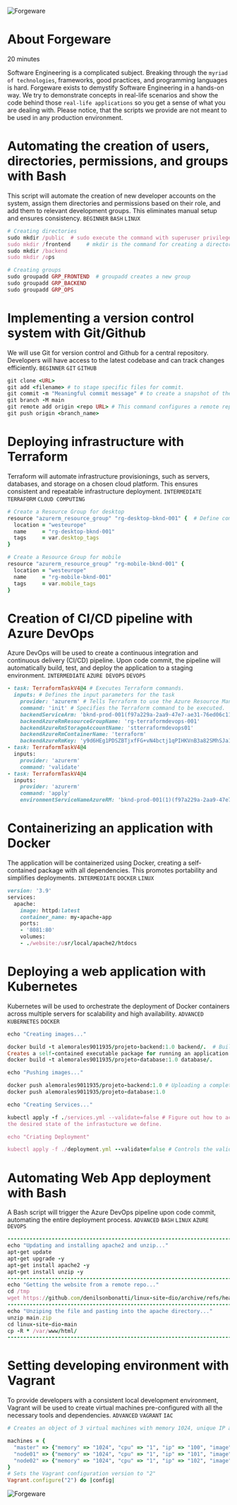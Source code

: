 ![Forgeware](images/Forgeware_banner_final.png)
# About Forgeware

20 minutes

Software Engineering is a complicated subject. Breaking through the `myriad of technologies`, frameworks, good practices, and programming languages is hard. Forgeware exists to demystify Software Engineering in a hands-on way. We try to demonstrate concepts in real-life scenarios and show the code behind those `real-life applications` so you get a sense of what you are dealing with. Please notice, that the scripts we provide are not meant to be used in any production environment. 

# Automating the creation of users, directories, permissions, and groups with Bash

This script will automate the creation of new developer accounts on the system, assign them directories and permissions based on their role, and add them to relevant development groups. This eliminates manual setup and ensures consistency.
`BEGINNER` `BASH` `LINUX`

```ruby
# Creating directories
sudo mkdir /public  # sudo execute the command with superuser privileges
sudo mkdir /frontend     # mkdir is the command for creating a directory
sudo mkdir /backend
sudo mkdir /ops

# Creating groups
sudo groupadd GRP_FRONTEND  # groupadd creates a new group
sudo groupadd GRP_BACKEND
sudo groupadd GRP_OPS
```
# Implementing a version control system with Git/Github

We will use Git for version control and Github for a central repository. Developers will have access to the latest codebase and can track changes efficiently.
`BEGINNER` `GIT` `GITHUB`

```ruby
git clone <URL>
git add <filename> # to stage specific files for commit.
git commit -m "Meaningful commit message" # to create a snapshot of their changes with a descriptive message
git branch -M main
git remote add origin <repo URL> # This command configures a remote repository.
git push origin <branch_name>
```

# Deploying infrastructure with Terraform

Terraform will automate infrastructure provisionings, such as servers, databases, and storage on a chosen cloud platform. This ensures consistent and repeatable infrastructure deployment.
`INTERMEDIATE` `TERRAFORM` `CLOUD COMPUTING`

```ruby
# Create a Resource Group for desktop 
resource "azurerm_resource_group" "rg-desktop-bknd-001" {  # Define components of your infrastructure
  location = "westeurope"
  name     = "rg-desktop-bknd-001"
  tags     = var.desktop_tags
}

# Create a Resource Group for mobile 
resource "azurerm_resource_group" "rg-mobile-bknd-001" {
  location = "westeurope"
  name     = "rg-mobile-bknd-001"
  tags     = var.mobile_tags
}
```
# Creation of CI/CD pipeline with Azure DevOps

Azure DevOps will be used to create a continuous integration and continuous delivery (CI/CD) pipeline. Upon code commit, the pipeline will automatically build, test, and deploy the application to a staging environment.
`INTERMEDIATE` `AZURE DEVOPS` `DEVOPS`

```ruby
- task: TerraformTaskV4@4 # Executes Terraform commands.
  inputs: # Defines the input parameters for the task
    provider: 'azurerm' # Tells Terraform to use the Azure Resource Manager provider.
    command: 'init' # Specifies the Terraform command to be executed. 
    backendServiceArm: 'bknd-prod-001(f97a229a-2aa9-47e7-ae31-76ed06c11e1d)'
    backendAzureRmResourceGroupName: 'rg-terraformdevops-001'
    backendAzureRmStorageAccountName: 'stterraformdevops01'
    backendAzureRmContainerName: 'terraform'
    backendAzureRmKey: 'y9d6HEg1PDSZBTjxfFG+vN4bctj1qPIHKVnB3a82SMhSJa1bJjvfsloJDw0J5pYzKfVbVVQwBYpC+AStA5P4pw=='
- task: TerraformTaskV4@4
  inputs:
    provider: 'azurerm'
    command: 'validate'
- task: TerraformTaskV4@4
  inputs:
    provider: 'azurerm'
    command: 'apply'
    environmentServiceNameAzureRM: 'bknd-prod-001(1)(f97a229a-2aa9-47e7-ae31-76ed06c11e1d)'
```
# Containerizing an application with Docker

The application will be containerized using Docker, creating a self-contained package with all dependencies. This promotes portability and simplifies deployments.
`INTERMEDIATE` `DOCKER` `LINUX`

```ruby
version: '3.9'
services:
  apache:
    image: httpd:latest
    container_name: my-apache-app
    ports:
    - '8081:80'
    volumes:
    - ./website:/usr/local/apache2/htdocs
```
# Deploying a web application with Kubernetes

Kubernetes will be used to orchestrate the deployment of Docker containers across multiple servers for scalability and high availability.
`ADVANCED` `KUBERNETES` `DOCKER`

```ruby
echo "Creating images..."

docker build -t alemorales9011935/projeto-backend:1.0 backend/.  # Build docker image.
Creates a self-contained executable package for running an application
docker build -t alemorales9011935/projeto-database:1.0 database/. 

echo "Pushing images..."

docker push alemorales9011935/projeto-backend:1.0 # Uploading a completed Docker image to a Docker registry.
docker push alemorales9011935/projeto-database:1.0

echo "Creating Services..."

kubectl apply -f ./services.yml --validate=false # Figure out how to achieve
the desired state of the infrastucture we define.

echo "Criating Deployment"

kubectl apply -f ./deployment.yml --validate=false # Controls the validation behaviour.
```
# Automating Web App deployment with Bash

A Bash script will trigger the Azure DevOps pipeline upon code commit, automating the entire deployment process.
`ADVANCED` `BASH` `LINUX` `AZURE DEVOPS`

```ruby
----------------------------------------------------------------------------------
echo "Updating and installing apache2 and unzip..."
apt-get update
apt-get upgrade -y
apt-get install apache2 -y
apt-get install unzip -y
----------------------------------------------------------------------------------
echo "Getting the website from a remote repo..."
cd /tmp
wget https://github.com/denilsonbonatti/linux-site-dio/archive/refs/heads/main.zip
----------------------------------------------------------------------------------
echo "Unziping the file and pasting into the apache directory..."
unzip main.zip
cd linux-site-dio-main
cp -R * /var/www/html/
----------------------------------------------------------------------------------
```

# Setting developing environment with Vagrant

To provide developers with a consistent local development environment, Vagrant will be used to create virtual machines pre-configured with all the necessary tools and dependencies.
`ADVANCED` `VAGRANT` `IAC`
```ruby
# Creates an object of 3 virtual machines with memory 1024, unique IP and assigns a docker image

machines = {
  "master" => {"memory" => "1024", "cpu" => "1", "ip" => "100", "image" => "bento/ubuntu-22.04"},
  "node01" => {"memory" => "1024", "cpu" => "1", "ip" => "101", "image" => "bento/ubuntu-22.04"},
  "node02" => {"memory" => "1024", "cpu" => "1", "ip" => "102", "image" => "bento/ubuntu-22.04"}
}
# Sets the Vagrant configuration version to "2" 
Vagrant.configure("2") do |config|
```
![Forgeware](images/Forgeware_banner_final.png)

